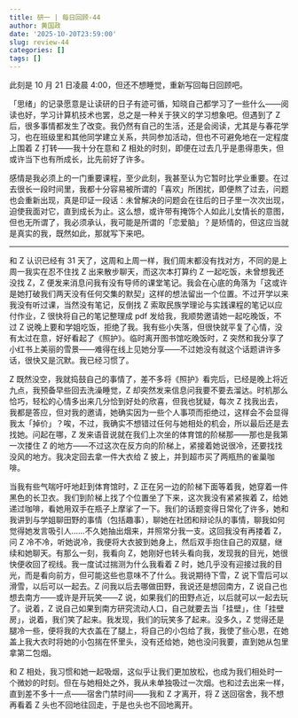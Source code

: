 ```yaml
---
title: 研一 | 每日回顾-44
author: 黄国政
date: '2025-10-20T23:59:00'
slug: review-44
categories: []
tags: []
---
```


<!--more-->

此刻是 10 月 21 日凌晨 4:00，但还不想睡觉，重新写回每日回顾吧。

「思绪」的记录愿意是让读研的日子有迹可循，知晓自己都学习了一些什么——阅读也好，学习计算机技术也罢，总之是一种关于狭义的学习想象吧。但遇到了 Z 后，很多事情都发生了改变。我仍然有自己的生活，还是会阅读，尤其是与春花学习，也在班级里和其他同学建立关系，共同参加活动，但也不可避免地在一定程度上围着 Z 打转——我十分在意和 Z 相处的时刻，即便在过去几乎是患得患失，但或许当下也有所成长，比先前好了许多。

感情是我必须上的一门重要课程，至少此刻，我甚至认为它暂时比学业重要。在过去很长一段时间里，我都十分容易被所谓的「喜欢」所困扰，即便熬了过去，问题也会重新出现，真是印证一段话：未曾解决的问题会在往后的日子里一次次出现，迫使我面对它，直到成长为止。这么想，或许带有掩饰个人如此儿女情长的意图，但也无所谓了，我必须承认，我可能是所谓的「恋爱脑」？是矫情的，但这应当就是真实的我，既然如此，那就写下来吧。

---

和 Z 认识已经有 31 天了，这周和上周一样，我们周末都没有找对方，不同的是上周一我实在忍不住找 Z 出来散步聊天，而这次本打算约 Z 一起吃饭，未曾想我还没找 Z，Z 便发来消息问我有没有导师的课堂笔记。我会在心底的角落为「这或许是她打破我们两天没有任何交集的默契」这样的想法留出一个位置。不过开学以来我没有听过课，当然没有笔记，反倒找 Z 索取民族学理论与实践课程的笔记以应付作业，Z 很快将自己的笔记整理成 pdf 发给我，我顺势邀请她一起吃晚饭，不过 Z 说晚上要和学姐吃饭，拒绝了我。我有些小失落，但很快就平复了心情，没有太过在意，好好看起了《照护》。临时离开图书馆吃晚饭时，Z 突然和我分享了小红书上美丽的雪景——难得在线上见她分享——不过她没有就这个话题讲许多话，很快又是沉默。我已经习惯了。

Z 既然没空，我就捣鼓自己的事情了，差不多将《照护》看完后，已经是晚上将近九点，我预备早些回去洗澡睡觉，Z 却突然发来信息问我要不要去溜达。时机那么恰巧，轻松的心情多出来几分恰到好处的欣喜，但我也犹疑，每次 Z 找我出去，我都是答应，但对我的邀请，她确实因为一些个人事项而拒绝过，这样会不会显得我太「掉价」？唉，不过，我确实不想错过任何与她相处的机会，所以最后还是去找她。问起在哪，Z 发来语音说就在我们上次坐的体育馆的阶梯那——那也是我第一次搂住 Z 的地方——不过这次在反方向的阶梯上，紧接着她说很冷，还要找找没风的地方。我决定回去拿一件大衣给 Z 披上，并到超市买了两瓶热的雀巢咖啡。

当我有些气喘吁吁地赶到体育馆时，Z 正在另一边的阶梯下面等着我，她穿着一件黑色的长卫衣。我们到阶梯上找了个位置坐了下来，这次我没有紧紧挨着 Z，给她递过咖啡，看她用双手在瓶子上摩挲了一下。我们的话题变得日常化了许多，她和我讲到与学姐聊田野的事情（包括趣事），聊她在社团和辩论队的事情，聊我如何觉得她发言吸引人……不久她抽出烟来，并照常分我一支。这回我没有再搂着 Z，问 Z 冷不冷，听她说冷，我便将大衣披到她身上，然后双手抱住自己的双腿，继续和她聊天。有那么一刻，我看向 Z，她刚好也转头看向我，发现我的目光，她很快便收回了视线。我一度试过揣测为什么我看着 Z 时，她几乎没有迎接过我的目光，而是看向前方，但可能这些也意味不了什么。我说期待下雪，Z 说下雪后可以滑雪，以后可以一起去。Z 问我以后去哪做田野，我说还是想回南方，Z 说自己也想去南方——或许是开玩笑——Z 说，如果我们的田野点近，以后就可以一起去玩了。说着，Z 说自己如果到南方研究流动人口，自己就要去当「挂壁」，住「挂壁房」，说着，我们笑了起来。我发现，我们的玩笑多了起来。没多久，Z 觉得还是腿冷一些，便将我的大衣盖在了腿上，将自己的小包给了我，我使了些心思，在她盖上我大衣时将她的小包揣在怀里头，没有还给她，她也没问我要，直到她从包里拿第二包烟。

和 Z 相处，我习惯和她一起吸烟，这似乎让我们更加放松，也成为我们相处时一个微妙的时刻。但在与她相处之外，我从未单独吸过一次烟。也和过去出来一样，直到差不多十一点——宿舍门禁时间——我和 Z 才离开，将 Z 送回宿舍，我不想再看着 Z 头也不回地往回走，于是也头也不回地离开。